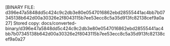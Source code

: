 [BINARY FILE: d396e47a5848dd5c424c9c2db3e80e0547016862ebd28555441ac4bb7b07345138b642d00a30326e2f8043115b7ee53ecc8c5a35d913fc82138cef9a0a27]
Stored copy: docs/converted-binary/d396e47a5848dd5c424c9c2db3e80e0547016862ebd28555441ac4bb7b07345138b642d00a30326e2f8043115b7ee53ecc8c5a35d913fc82138cef9a0a27
